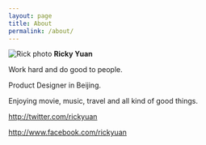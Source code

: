 ```yaml
---
layout: page
title: About
permalink: /about/
---
```


![Rick photo](http://d13pix9kaak6wt.cloudfront.net/profile/rickyuan_1287924540_6.jpg)
**Ricky Yuan**

Work hard and do good to people.

Product Designer in Beijing.

Enjoying movie, music, travel and all kind of good things.



<http://twitter.com/rickyuan>

<http://www.facebook.com/rickyuan>
